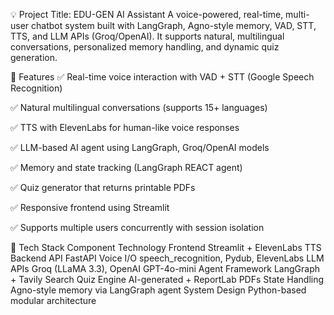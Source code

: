 💡 Project Title: EDU-GEN AI Assistant
A voice-powered, real-time, multi-user chatbot system built with LangGraph, Agno-style memory, VAD, STT, TTS, and LLM APIs (Groq/OpenAI). It supports natural, multilingual conversations, personalized memory handling, and dynamic quiz generation.

🚀 Features
✅ Real-time voice interaction with VAD + STT (Google Speech Recognition)

✅ Natural multilingual conversations (supports 15+ languages)

✅ TTS with ElevenLabs for human-like voice responses

✅ LLM-based AI agent using LangGraph, Groq/OpenAI models

✅ Memory and state tracking (LangGraph REACT agent)

✅ Quiz generator that returns printable PDFs

✅ Responsive frontend using Streamlit

✅ Supports multiple users concurrently with session isolation

🧠 Tech Stack
Component	Technology
Frontend	Streamlit + ElevenLabs TTS
Backend API	FastAPI
Voice I/O	speech_recognition, Pydub, ElevenLabs
LLM APIs	Groq (LLaMA 3.3), OpenAI GPT-4o-mini
Agent Framework	LangGraph + Tavily Search
Quiz Engine	AI-generated + ReportLab PDFs
State Handling	Agno-style memory via LangGraph agent
System Design	Python-based modular architecture
